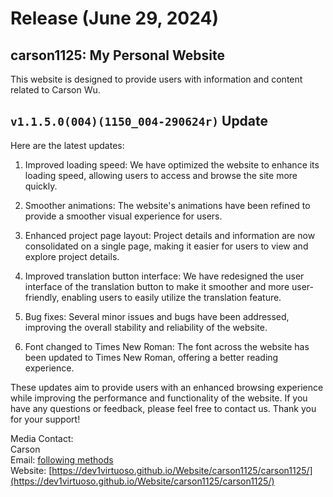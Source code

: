 # Release (June 29, 2024)

## carson1125: My Personal Website
This website is designed to provide users with information and content related to Carson Wu.

## `v1.1.5.0(004)(1150_004-290624r)` Update

Here are the latest updates:

1. Improved loading speed: We have optimized the website to enhance its loading speed, allowing users to access and browse the site more quickly.

2. Smoother animations: The website's animations have been refined to provide a smoother visual experience for users.

3. Enhanced project page layout: Project details and information are now consolidated on a single page, making it easier for users to view and explore project details.

4. Improved translation button interface: We have redesigned the user interface of the translation button to make it smoother and more user-friendly, enabling users to easily utilize the translation feature.

5. Bug fixes: Several minor issues and bugs have been addressed, improving the overall stability and reliability of the website.

6. Font changed to Times New Roman: The font across the website has been updated to Times New Roman, offering a better reading experience.

These updates aim to provide users with an enhanced browsing experience while improving the performance and functionality of the website. If you have any questions or feedback, please feel free to contact us. Thank you for your support!

Media Contact:<br>
Carson<br>
Email: [following methods](https://dev1virtuoso.github.io/dev1virtuoso.github.io/contact.html)<br>
Website: [https://dev1virtuoso.github.io/Website/carson1125/carson1125/](https://dev1virtuoso.github.io/Website/carson1125/carson1125/)
